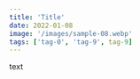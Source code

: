 ```yaml
---
title: 'Title'
date: 2022-01-08
image: '/images/sample-08.webp'
tags: ['tag-0', 'tag-9', tag-9]
---
```


text
